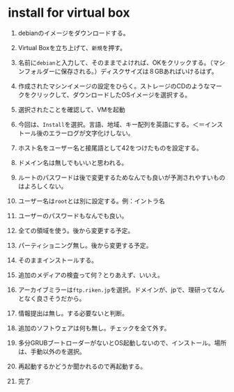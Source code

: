# install for virtual box

1. debianのイメージをダウンロードする。

1. Virtual Boxを立ち上げて、`新規`を押す。

1. 名前に`debian`と入力して、そのままでよければ、OKをクリックする。（マシンフォルダーに保存される。）ディスクサイズは８GBあればいけるはず。

1. 作成されたマシンイメージの設定をひらく。ストレージのCDのようなマークをクリックして、ダウンロードしたOSイメージを選択する。

1. 選択されたことを確認して、VMを起動

1. 今回は、`Install`を選択。言語、地域、キー配列を英語にする。＜＝インストール後のエラーログが文字化けしない。

1. ホスト名をユーザー名と接尾語として42をつけたものを設定する。

1. ドメイン名は無しでもいいと思われる。

1. ルートのパスワードは後で変更するためなんでも良いが予測されやすいものはよろしくない。

1. ユーザー名は`root`とは別に設定する。例：イントラ名

1. ユーザーのパスワードもなんでも良い。

1. 全ての領域を使う。後から変更する予定。

1. パーティショニング無し。後から変更する予定。

1. そのままインストールする。

1. 追加のメディアの検査って何？とりあえず、いいえ。

1. アーカイブミラーは`ftp.riken.jp`を選択。ドメインが、jpで、理研ってなんとなく良さそうだから。

1. 情報提出は無し。する必要ないと判断。

1. 追加のソフトウェアは何も無し。チェックを全て外す。

1. 多分GRUBブートローダーがないとOS起動しないので、インストール。場所は、手動以外のを選択。

1. 再起動するかどうか聞かれるので再起動する。

1. 完了
